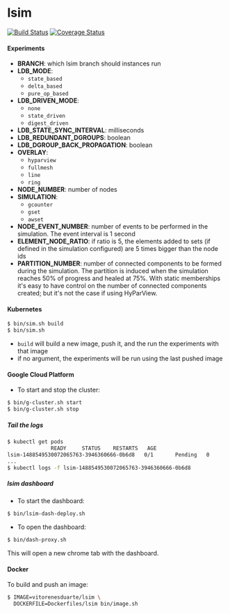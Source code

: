 # lsim

[![Build Status](https://img.shields.io/travis/vitorenesduarte/lsim/master.svg)](https://travis-ci.org/vitorenesduarte/lsim)
[![Coverage Status](https://img.shields.io/coveralls/github/vitorenesduarte/lsim/master.svg?maxAge=60)](https://coveralls.io/github/vitorenesduarte/lsim?branch=master)


#### Experiments

- __BRANCH__: which lsim branch should instances run
- __LDB_MODE__:
  - `state_based`
  - `delta_based`
  - `pure_op_based`
- __LDB_DRIVEN_MODE__:
  - `none`
  - `state_driven`
  - `digest_driven`
- __LDB_STATE_SYNC_INTERVAL__: milliseconds
- __LDB_REDUNDANT_DGROUPS__: boolean
- __LDB_DGROUP_BACK_PROPAGATION__: boolean
- __OVERLAY__:
  - `hyparview`
  - `fullmesh`
  - `line`
  - `ring`
- __NODE_NUMBER__: number of nodes
- __SIMULATION__:
  - `gcounter`
  - `gset`
  - `awset`
- __NODE_EVENT_NUMBER__: number of events to be performed in
the simulation. The event interval is 1 second
- __ELEMENT_NODE_RATIO__: if ratio is 5, the elements added to
sets (if defined in the simulation configured)  are 5 times
bigger than the node ids
- __PARTITION_NUMBER__: number of connected components to be formed
during the simulation. The partition is induced when the simulation
reaches 50% of progress and healed at 75%. With static memberships
it's easy to have control on the number of connected components
created; but it's not the case if using HyParView.


#### Kubernetes

```bash
$ bin/sim.sh build
$ bin/sim.sh
```

- `build` will build a new image, push it, and the run the experiments with that image
- if no argument, the experiments will be run using the last pushed image


#### Google Cloud Platform

- To start and stop the cluster:

```bash
$ bin/g-cluster.sh start
$ bin/g-cluster.sh stop
```

##### Tail the logs

```bash
$ kubectl get pods
              READY     STATUS    RESTARTS   AGE
lsim-1488549530072065763-3946360666-0b6d8   0/1       Pending   0
...
$ kubectl logs -f lsim-1488549530072065763-3946360666-0b6d8
```


##### lsim dashboard

- To start the dashboard:
```bash
$ bin/lsim-dash-deploy.sh
```

- To open the dashboard:

```bash
$ bin/dash-proxy.sh
```

This will open a new chrome tab with the dashboard.


#### Docker
To build and push an image:

```bash
$ IMAGE=vitorenesduarte/lsim \
  DOCKERFILE=Dockerfiles/lsim bin/image.sh
```
